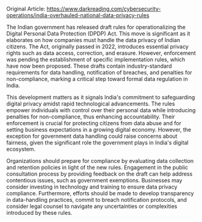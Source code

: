 Original Article: https://www.darkreading.com/cybersecurity-operations/india-overhauled-national-data-privacy-rules

The Indian government has released draft rules for operationalizing the Digital Personal Data Protection (DPDP) Act. This move is significant as it elaborates on how companies must handle the data privacy of Indian citizens. The Act, originally passed in 2022, introduces essential privacy rights such as data access, correction, and erasure. However, enforcement was pending the establishment of specific implementation rules, which have now been proposed. These drafts contain industry-standard requirements for data handling, notification of breaches, and penalties for non-compliance, marking a critical step toward formal data regulation in India.

This development matters as it signals India's commitment to safeguarding digital privacy amidst rapid technological advancements. The rules empower individuals with control over their personal data while introducing penalties for non-compliance, thus enhancing accountability. Their enforcement is crucial for protecting citizens from data abuse and for setting business expectations in a growing digital economy. However, the exception for government data handling could raise concerns about fairness, given the significant role the government plays in India's digital ecosystem.

Organizations should prepare for compliance by evaluating data collection and retention policies in light of the new rules. Engagement in the public consultation process by providing feedback on the draft can help address contentious issues, such as government exemptions. Businesses may consider investing in technology and training to ensure data privacy compliance. Furthermore, efforts should be made to develop transparency in data-handling practices, commit to breach notification protocols, and consider legal counsel to navigate any uncertainties or complexities introduced by these rules.